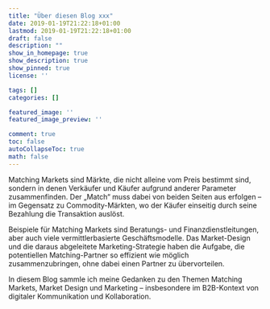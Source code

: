 ```yaml
---
title: "Über diesen Blog xxx"
date: 2019-01-19T21:22:18+01:00
lastmod: 2019-01-19T21:22:18+01:00
draft: false
description: ""
show_in_homepage: true
show_description: true
show_pinned: true
license: ''

tags: []
categories: []

featured_image: ''
featured_image_preview: ''

comment: true
toc: false
autoCollapseToc: true
math: false
---
```


Matching Markets sind Märkte, die nicht alleine vom Preis bestimmt sind, sondern in denen Verkäufer und Käufer aufgrund anderer Parameter zusammenfinden. Der „Match“ muss dabei von beiden Seiten aus erfolgen – im Gegensatz zu Commodity-Märkten, wo der Käufer einseitig durch seine Bezahlung die Transaktion auslöst. 

Beispiele für Matching Markets sind Beratungs- und Finanzdienstleitungen, aber auch viele vermittlerbasierte Geschäftsmodelle. Das Market-Design und die daraus abgeleitete Marketing-Strategie haben die Aufgabe, die potentiellen Matching-Partner so effizient wie möglich zusammenzubringen, ohne dabei einen Partner zu übervorteilen.

In diesem Blog sammle ich meine Gedanken zu den Themen Matching Markets, Market Design und Marketing – insbesondere im B2B-Kontext von digitaler Kommunikation und Kollaboration.